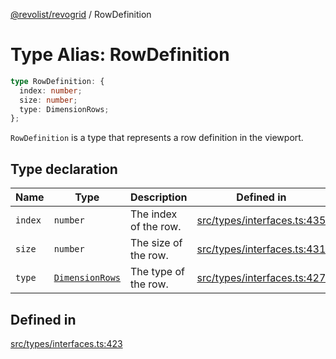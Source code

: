 [@revolist/revogrid](README.md) / RowDefinition

# Type Alias: RowDefinition

```ts
type RowDefinition: {
  index: number;
  size: number;
  type: DimensionRows;
};
```

`RowDefinition` is a type that represents a row definition in the
viewport.

## Type declaration

| Name | Type | Description | Defined in |
| ------ | ------ | ------ | ------ |
| `index` | `number` | The index of the row. | [src/types/interfaces.ts:435](https://github.com/revolist/revogrid/blob/7441a116e7c14801fe05f009e2206ea7b70630f5/src/types/interfaces.ts#L435) |
| `size` | `number` | The size of the row. | [src/types/interfaces.ts:431](https://github.com/revolist/revogrid/blob/7441a116e7c14801fe05f009e2206ea7b70630f5/src/types/interfaces.ts#L431) |
| `type` | [`DimensionRows`](TypeAlias.DimensionRows.md) | The type of the row. | [src/types/interfaces.ts:427](https://github.com/revolist/revogrid/blob/7441a116e7c14801fe05f009e2206ea7b70630f5/src/types/interfaces.ts#L427) |

## Defined in

[src/types/interfaces.ts:423](https://github.com/revolist/revogrid/blob/7441a116e7c14801fe05f009e2206ea7b70630f5/src/types/interfaces.ts#L423)
